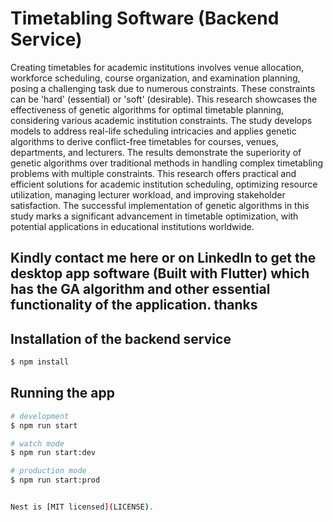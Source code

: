 # Timetabling Software (Backend Service)
Creating timetables for academic institutions involves venue allocation, workforce scheduling, course organization, and examination planning, posing a challenging task due to numerous constraints. These constraints can be 'hard' (essential) or 'soft' (desirable). This research showcases the effectiveness of genetic algorithms for optimal timetable planning, considering various academic institution constraints. The study develops models to address real-life scheduling intricacies and applies genetic algorithms to derive conflict-free timetables for courses, venues, departments, and lecturers. The results demonstrate the superiority of genetic algorithms over traditional methods in handling complex timetabling problems with multiple constraints. This research offers practical and efficient solutions for academic institution scheduling, optimizing resource utilization, managing lecturer workload, and improving stakeholder satisfaction. The successful implementation of genetic algorithms in this study marks a significant advancement in timetable optimization, with potential applications in educational institutions worldwide.

## Kindly contact me here or on LinkedIn to get the desktop app software (Built with Flutter) which has the GA algorithm and other essential functionality of the application. thanks

## Installation of the backend service

```bash
$ npm install
```

## Running the app

```bash
# development
$ npm run start

# watch mode
$ npm run start:dev

# production mode
$ npm run start:prod


Nest is [MIT licensed](LICENSE).
